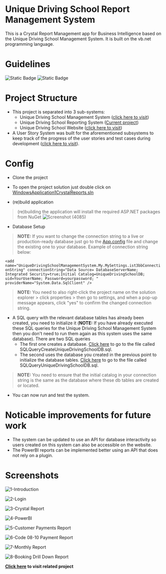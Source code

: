 # Unique Driving School Report Management System 

This is a Crystal Report Management app for Business Intelligence based on the Unique Driving School Management System. It is built on the vb.net programming language.

# Guidelines

![Static Badge](https://img.shields.io/badge/Visual%20Studio-2010%20or%20later-green) ![Static Badge](https://img.shields.io/badge/.Net%20Framework-4-blue)

# Project Structure

- This project is separated into 3 sub-systems:
  - Unique Driving School Management System ([click here to visit](/../../../UniqueDrivingSchoolManagementSystem))
  - Unique Driving School Reporting System ([Current project](/))
  - Unique Driving School Website ([click here to visit](/../../../UniqueDrivingSchoolWebsite))
- A User Story System was built for the aforementioned subsystems to keep track of the progress of the user stories and test cases during development  ([click here to visit](/../../../UserStoryApp)).

# Config

- Clone the project
- To open the project solution just double click on [WindowsApplication1CrystalReports.sln](/WindowsApplication1CrystalReports.sln) 

- (re)build application
> (re)building the application will install the required ASP.NET packages from NuGet
![Screenshot (4085)](https://github.com/LuckyMaley/UniqueDrivingSchoolReportingSystem/assets/58641501/302508b0-9f80-43d2-9d7e-454cc445c11f)


- Database Setup
> **NOTE:** If you want to change the connection string to a live or production-ready database just go to the [App.config](/App.config) file and change the existing one to your database. Example of connection string below:

 ```<add name="UniqueDrivingSchoolManagementSystem.My.MySettings.ist3bbConnectionString" connectionString="Data Source= DatabaseServerName; Integrated Security=true;Initial Catalog=UniqueDrivingSchoolDB; uid=YourUserName; Password=yourpassword; " providerName="System.Data.SqlClient" />``` 
 
 > **NOTE:** You need to also right-click the project name on the solution explorer > click properties > then go to settings, and when a pop-up message appears, click "yes" to confirm the changed connection string.

- A SQL query with the relevant database tables has already been created, you need to initialize it (**NOTE:** If you have already executed these SQL queries for the Unique Driving School Management System then you don't need to run them again as this system uses the same database). There are two SQL queries
  - The first one creates a database. [Click here](/UniqueDrivingSchoolManagementSystem/SQLQueryCreateUniqueDrivingSchoolDB.sql) to go to the file called SQLQueryCreateUniqueDrivingSchoolDB.sql.
  - The second uses the database you created in the previous point to initialize the database tables. [Click here](/UniqueDrivingSchoolManagementSystem/SQLQueryUniqueDrivingSchoolDB.sql) to go to the file called SQLQueryUniqueDrivingSchoolDB.sql.

> **NOTE:** You need to ensure that the initial catalog in your connection string is the same as the database where these db tables are created or located.

- You can now run and test the system.

# Noticable improvements for future work

- The system can be updated to use an API for database interactivity so users created on this system can also be accessible on the website.
- The PowerBI reports can be implemented better using an API that does not rely on a plugin.

# Screenshots

![1-Introduction](https://github.com/LuckyMaley/UniqueDrivingSchoolReportingSystem/assets/58641501/14bc72eb-233e-42b7-9ba8-4059cbd80812)

![2-Login](https://github.com/LuckyMaley/UniqueDrivingSchoolReportingSystem/assets/58641501/3244d030-d66a-44ad-86d7-2e369dcba039)

![3-Crystal Report](https://github.com/LuckyMaley/UniqueDrivingSchoolReportingSystem/assets/58641501/57e72fca-36b2-47c4-b626-9e6799e96f52)

![4-PowerBI](https://github.com/LuckyMaley/UniqueDrivingSchoolReportingSystem/assets/58641501/29648d74-899b-41ed-96df-210699646ab9)

![5-Customer Payments Report](https://github.com/LuckyMaley/UniqueDrivingSchoolReportingSystem/assets/58641501/eea072c7-0d62-41ce-ae5c-453368a0447e)

![6-Code 08-10 Payment Report](https://github.com/LuckyMaley/UniqueDrivingSchoolReportingSystem/assets/58641501/f8b56b36-b4b1-4c94-bd8a-7a472e996a98)

![7-Monthly Report](https://github.com/LuckyMaley/UniqueDrivingSchoolReportingSystem/assets/58641501/9a3e62a7-ff6d-45c1-b4ee-b88a031897ef)

![8-Booking Drill Down Report](https://github.com/LuckyMaley/UniqueDrivingSchoolReportingSystem/assets/58641501/e3212310-157f-4380-a3be-5608f5cb694e)

**[Click here](/../../../UniqueDrivingSchoolWebsite) to visit related project**
